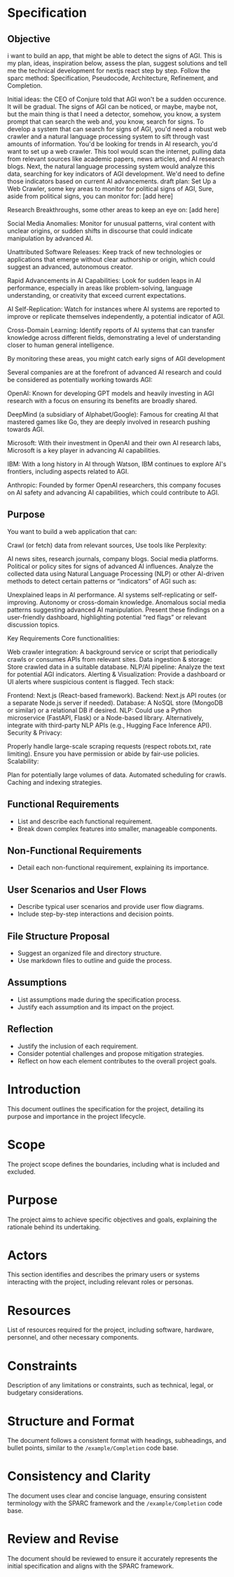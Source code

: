 # Specification

## Objective
i want to build an app, that might be able to detect the signs of AGI. This is my plan, ideas, inspiration below, assess the plan, suggest solutions and tell me the technical development for nextjs react step by step. Follow the sparc method: Specification, Pseudocode, Architecture, Refinement, and Completion.

Initial ideas:
the CEO of Conjure told  that AGI won't be a sudden occurence. It will be gradual.
The signs of AGI can be noticed, or maybe, maybe not, but the main thing is that I need a detector, somehow, you know, a system prompt that can search the web and, you know, search for signs.
To develop a system that can search for signs of AGI, you'd need a robust web crawler and a natural language processing system to sift through vast amounts of information. You'd be looking for trends in AI research, you'd want to set up a web crawler. This tool would scan the internet, pulling data from relevant sources like academic papers, news articles, and AI research blogs. Next, the natural language processing system would analyze this data, searching for key indicators of AGI development. We'd need to define those indicators based on current AI advancements.
draft plan: Set Up a Web Crawler, some key areas to monitor for political signs of AGI, Sure, aside from political signs, you can monitor for: [add here]

Research Breakthroughs, some other areas to keep an eye on: [add here]

Social Media Anomalies: Monitor for unusual patterns, viral content with unclear origins, or sudden shifts in discourse that could indicate manipulation by advanced AI.

Unattributed Software Releases: Keep track of new technologies or applications that emerge without clear authorship or origin, which could suggest an advanced, autonomous creator.

Rapid Advancements in AI Capabilities: Look for sudden leaps in AI performance, especially in areas like problem-solving, language understanding, or creativity that exceed current expectations.

AI Self-Replication: Watch for instances where AI systems are reported to improve or replicate themselves independently, a potential indicator of AGI.

Cross-Domain Learning: Identify reports of AI systems that can transfer knowledge across different fields, demonstrating a level of understanding closer to human general intelligence.

By monitoring these areas, you might catch early signs of AGI development

Several companies are at the forefront of advanced AI research and could be considered as potentially working towards AGI:

OpenAI: Known for developing GPT models and heavily investing in AGI research with a focus on ensuring its benefits are broadly shared.

DeepMind (a subsidiary of Alphabet/Google): Famous for creating AI that mastered games like Go, they are deeply involved in research pushing towards AGI.

Microsoft: With their investment in OpenAI and their own AI research labs, Microsoft is a key player in advancing AI capabilities.

IBM: With a long history in AI through Watson, IBM continues to explore AI's frontiers, including aspects related to AGI.

Anthropic: Founded by former OpenAI researchers, this company focuses on AI safety and advancing AI capabilities, which could contribute to AGI.


## Purpose
You want to build a web application that can:

Crawl (or fetch) data from relevant sources, Use tools like Perplexity:

AI news sites, research journals, company blogs.
Social media platforms.
Political or policy sites for signs of advanced AI influences.
Analyze the collected data using Natural Language Processing (NLP) or other AI-driven methods to detect certain patterns or “indicators” of AGI such as:

Unexplained leaps in AI performance.
AI systems self-replicating or self-improving.
Autonomy or cross-domain knowledge.
Anomalous social media patterns suggesting advanced AI manipulation.
Present these findings on a user-friendly dashboard, highlighting potential “red flags” or relevant discussion topics.

Key Requirements
Core functionalities:

Web crawler integration: A background service or script that periodically crawls or consumes APIs from relevant sites.
Data ingestion & storage: Store crawled data in a suitable database.
NLP/AI pipeline: Analyze the text for potential AGI indicators.
Alerting & Visualization: Provide a dashboard or UI alerts where suspicious content is flagged.
Tech stack:

Frontend: Next.js (React-based framework).
Backend: Next.js API routes (or a separate Node.js server if needed).
Database: A NoSQL store (MongoDB or similar) or a relational DB if desired.
NLP: Could use a Python microservice (FastAPI, Flask) or a Node-based library. Alternatively, integrate with third-party NLP APIs (e.g., Hugging Face Inference API).
Security & Privacy:

Properly handle large-scale scraping requests (respect robots.txt, rate limiting).
Ensure you have permission or abide by fair-use policies.
Scalability:

Plan for potentially large volumes of data.
Automated scheduling for crawls.
Caching and indexing strategies.




## Functional Requirements
- List and describe each functional requirement.
- Break down complex features into smaller, manageable components.

## Non-Functional Requirements
- Detail each non-functional requirement, explaining its importance.


## User Scenarios and User Flows
- Describe typical user scenarios and provide user flow diagrams.
- Include step-by-step interactions and decision points.



## File Structure Proposal
- Suggest an organized file and directory structure.
- Use markdown files to outline and guide the process.

## Assumptions
- List assumptions made during the specification process.
- Justify each assumption and its impact on the project.

## Reflection
- Justify the inclusion of each requirement.
- Consider potential challenges and propose mitigation strategies.
- Reflect on how each element contributes to the overall project goals.
# Introduction
This document outlines the specification for the project, detailing its purpose and importance in the project lifecycle.

# Scope
The project scope defines the boundaries, including what is included and excluded.

# Purpose
The project aims to achieve specific objectives and goals, explaining the rationale behind its undertaking.

# Actors
This section identifies and describes the primary users or systems interacting with the project, including relevant roles or personas.

# Resources
List of resources required for the project, including software, hardware, personnel, and other necessary components.

# Constraints
Description of any limitations or constraints, such as technical, legal, or budgetary considerations.

# Structure and Format
The document follows a consistent format with headings, subheadings, and bullet points, similar to the `/example/Completion` code base.

# Consistency and Clarity
The document uses clear and concise language, ensuring consistent terminology with the SPARC framework and the `/example/Completion` code base.

# Review and Revise
The document should be reviewed to ensure it accurately represents the initial specification and aligns with the SPARC framework.
